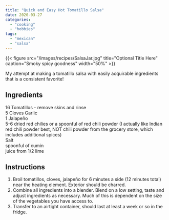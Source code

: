 ```yaml
---
title: "Quick and Easy Hot Tomatillo Salsa"
date: 2020-03-27
categories: 
  - "cooking"
  - "hobbies"
tags: 
  - "mexican"
  - "salsa"
---
```



{{< figure src="/images/recipes/SalsaJar.jpg" title="Optional Title Here" caption="Smoky spicy goodness" width="50%" >}}





My attempt at making a tomatillo salsa with easily acquirable ingredients that is a consistent favorite!




## Ingredients

16 Tomatillos - remove skins and rinse  
5 Cloves Garlic  
1 Jalapeño  
5-6 dried red chilies or a spoonful of red chili powder (I actually like Indian red chili powder best, NOT chili powder from the grocery store, which includes additional spices)  
Salt  
spoonful of cumin  
juice from 1/2 lime

## Instructions

1. Broil tomatillos, cloves, jalapeño for 6 minutes a side (12 minutes total) near the heating element. Exterior should be charred.
2. Combine all ingredients into a blender. Blend on a low setting, taste and adjust ingredients as necessary. Much of this is dependent on the size of the vegetables you have access to.
3. Transfer to an airtight container, should last at least a week or so in the fridge.
